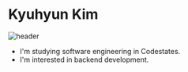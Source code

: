 # Kyuhyun Kim
![header](https://capsule-render.vercel.app/api?type=waving&color=auto&height=300&section=header&text=kyuhyun%20kim&fontSize=90)
+ I'm studying software engineering in Codestates.
+ I'm interested in backend development.

